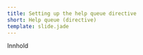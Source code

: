 ```yaml
---
title: Setting up the help queue directive
short: Help queue (directive)
template: slide.jade
---
```


Innhold
